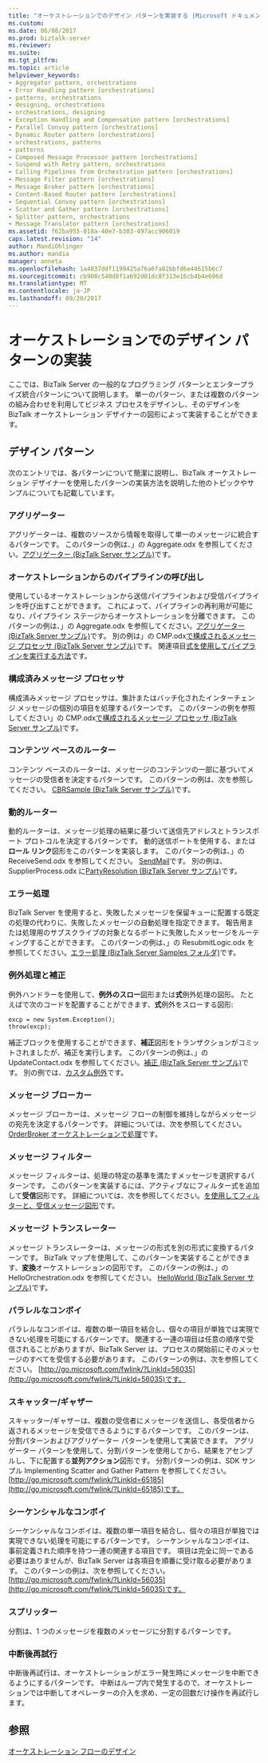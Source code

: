 ```yaml
---
title: "オーケストレーションでのデザイン パターンを実装する |Microsoft ドキュメント"
ms.custom: 
ms.date: 06/08/2017
ms.prod: biztalk-server
ms.reviewer: 
ms.suite: 
ms.tgt_pltfrm: 
ms.topic: article
helpviewer_keywords:
- Aggregator pattern, orchestrations
- Error Handling pattern [orchestrations]
- patterns, orchestrations
- designing, orchestrations
- orchestrations, designing
- Exception Handling and Compensation pattern [orchestrations]
- Parallel Convoy pattern [orchestrations]
- Dynamic Router pattern [orchestrations]
- orchestrations, patterns
- patterns
- Composed Message Processor pattern [orchestrations]
- Suspend with Retry pattern, orchestrations
- Calling Pipelines from Orchestration pattern [orchestrations]
- Message Filter pattern [orchestrations]
- Message Broker pattern [orchestrations]
- Content-Based Router pattern [orchestrations]
- Sequential Convoy pattern [orchestrations]
- Scatter and Gather pattern [orchestrations]
- Splitter pattern, orchestrations
- Message Translator pattern [orchestrations]
ms.assetid: f62ba955-018a-40e7-b303-497acc906019
caps.latest.revision: "14"
author: MandiOhlinger
ms.author: mandia
manager: anneta
ms.openlocfilehash: 1a4837ddf1199425a76a6fa82bbfd6e44615b6c7
ms.sourcegitcommit: cb908c540d8f1a692d01dc8f313e16cb4b4e696d
ms.translationtype: MT
ms.contentlocale: ja-JP
ms.lasthandoff: 09/20/2017
---
```

# <a name="implementing-design-patterns-in-orchestrations"></a>オーケストレーションでのデザイン パターンの実装
ここでは、BizTalk Server の一般的なプログラミング パターンとエンタープライズ統合パターンについて説明します。 単一のパターン、または複数のパターンの組み合わせを利用してビジネス プロセスをデザインし、そのデザインを BizTalk オーケストレーション デザイナーの図形によって実装することができます。  
  
## <a name="design-patterns"></a>デザイン パターン  
 次のエントリでは、各パターンについて簡潔に説明し、BizTalk オーケストレーション デザイナーを使用したパターンの実装方法を説明した他のトピックやサンプルについても記載しています。  
  
### <a name="aggregator"></a>アグリゲーター  
 アグリゲーターは、複数のソースから情報を取得して単一のメッセージに統合するパターンです。 このパターンの例は、」の Aggregate.odx を参照してください。[アグリゲーター (BizTalk Server サンプル)](../core/aggregator-biztalk-server-sample.md)です。  
  
### <a name="calling-pipelines-from-an-orchestration"></a>オーケストレーションからのパイプラインの呼び出し  
 使用しているオーケストレーションから送信パイプラインおよび受信パイプラインを呼び出すことができます。 これによって、パイプラインの再利用が可能になり、パイプライン ステージからオーケストレーションを分離できます。 このパターンの例は、」の Aggregate.odx を参照してください。[アグリゲーター (BizTalk Server サンプル)](../core/aggregator-biztalk-server-sample.md)です。 別の例は」の CMP.odx[で構成されるメッセージ プロセッサ (BizTalk Server サンプル)](../core/composed-message-processor-biztalk-server-sample.md)です。 関連項目[式を使用してパイプラインを実行する方法](../core/how-to-use-expressions-to-execute-pipelines.md)です。  
  
### <a name="composed-message-processor"></a>構成済みメッセージ プロセッサ  
 構成済みメッセージ プロセッサは、集計またはバッチ化されたインターチェンジ メッセージの個別の項目を処理するパターンです。 このパターンの例を参照してください」の CMP.odx[で構成されるメッセージ プロセッサ (BizTalk Server サンプル)](../core/composed-message-processor-biztalk-server-sample.md)です。  
  
### <a name="content-based-router"></a>コンテンツ ベースのルーター  
 コンテンツ ベースのルーターは、メッセージのコンテンツの一部に基づいてメッセージの受信者を決定するパターンです。 このパターンの例は、次を参照してください。 [CBRSample (BizTalk Server サンプル)](../core/cbrsample-biztalk-server-sample.md)です。  
  
### <a name="dynamic-router"></a>動的ルーター  
 動的ルーターは、メッセージ処理の結果に基づいて送信先アドレスとトランスポート プロトコルを決定するパターンです。 動的送信ポートを使用する、または**ロール リンク**図形をこのパターンを実装します。 このパターンの例は、」の ReceiveSend.odx を参照してください。 [SendMail](../core/sendmail.md)です。 別の例は、SupplierProcess.odx に[PartyResolution (BizTalk Server サンプル)](../core/partyresolution-biztalk-server-sample.md)です。  
  
### <a name="error-handling"></a>エラー処理  
 BizTalk Server を使用すると、失敗したメッセージを保留キューに配置する既定の処理の代わりに、失敗したメッセージの自動処理を指定できます。 報告用または処理用のサブスクライブの対象となるポートに失敗したメッセージをルーティングすることができます。 このパターンの例は、」の ResubmitLogic.odx を参照してください。[エラー処理 (BizTalk Server Samples フォルダ)](../core/error-handling-biztalk-server-samples-folder.md)です。  
  
### <a name="exception-handling-and-compensation"></a>例外処理と補正  
 例外ハンドラーを使用して、**例外のスロー**図形または**式**例外処理の図形。 たとえばで次のコードを配置することができます、**式**例外をスローする図形:  
  
```  
excp = new System.Exception();  
throw(excp);  
```  
  
 補正ブロックを使用することができます、**補正**図形をトランザクションがコミットされましたが、補正を実行します。 このパターンの例は、」の UpdateContact.odx を参照してください。[補正 (BizTalk Server サンプル)](../core/compensation-biztalk-server-sample.md)です。 別の例では、[カスタム例外](../core/custom-exceptions.md)です。  
  
### <a name="message-broker"></a>メッセージ ブローカー  
 メッセージ ブローカーは、メッセージ フローの制御を維持しながらメッセージの宛先を決定するパターンです。 詳細については、次を参照してください。 [OrderBroker オーケストレーションで処理](../core/processing-in-the-orderbroker-orchestration.md)です。  
  
### <a name="message-filter"></a>メッセージ フィルター  
 メッセージ フィルターは、処理の特定の基準を満たすメッセージを選択するパターンです。 このパターンを実装するには、アクティブなにフィルター式を追加して**受信**図形です。 詳細については、次を参照してください。[を使用してフィルターと、受信メッセージ図形](../core/using-filters-with-the-receive-message-shape.md)です。  
  
### <a name="message-translator"></a>メッセージ トランスレーター  
 メッセージ トランスレーターは、メッセージの形式を別の形式に変換するパターンです。 BizTalk マップを使用して、このパターンを実装することができます、**変換**オーケストレーションの図形です。 このパターンの例は、」の HelloOrchestration.odx を参照してください。 [HelloWorld (BizTalk Server サンプル)](../core/helloworld-biztalk-server-sample.md)です。  
  
### <a name="parallel-convoy"></a>パラレルなコンボイ  
 パラレルなコンボイは、複数の単一項目を結合し、個々の項目が単独では実現できない処理を可能にするパターンです。 関連する一連の項目は任意の順序で受信されることがありますが、BizTalk Server は、プロセスの開始前にそのメッセージのすべてを受信する必要があります。 このパターンの例は、次を参照してください。 [http://go.microsoft.com/fwlink/?LinkId=56035](http://go.microsoft.com/fwlink/?LinkId=56035)です。  
  
### <a name="scatter-and-gather"></a>スキャッター/ギャザー  
 スキャッター/ギャザーは、複数の受信者にメッセージを送信し、各受信者から返されるメッセージを受信できるようにするパターンです。 このパターンは、分割パターンおよびアグリゲーター パターンを使用して実装できます。 アグリゲーター パターンを使用して、分割パターンを使用してから、結果をアセンブルし、下に配置する**並列アクション**図形です。 分割パターンの例は、SDK サンプル Implementing Scatter and Gather Pattern を参照してください。 [http://go.microsoft.com/fwlink/?LinkId=65185](http://go.microsoft.com/fwlink/?LinkId=65185)です。  
  
### <a name="sequential-convoy"></a>シーケンシャルなコンボイ  
 シーケンシャルなコンボイは、複数の単一項目を結合し、個々の項目が単独では実現できない処理を可能にするパターンです。 シーケンシャルなコンボイは、事前定義された順序を持つ一連の関連する項目です。 項目は完全に同一である必要はありませんが、BizTalk Server は各項目を順番に受け取る必要があります。 このパターンの例は、次を参照してください。 [http://go.microsoft.com/fwlink/?LinkId=56035](http://go.microsoft.com/fwlink/?LinkId=56035)です。  
  
### <a name="splitter"></a>スプリッター  
 分割は、1 つのメッセージを複数のメッセージに分割するパターンです。  
  
### <a name="suspend-with-retry"></a>中断後再試行  
 中断後再試行は、オーケストレーションがエラー発生時にメッセージを中断できるようにするパターンです。 中断はループ内で発生するので、オーケストレーションでは中断してオペレーターの介入を求め、一定の回数だけ操作を再試行します。  
  
## <a name="see-also"></a>参照  
 [オーケストレーション フローのデザイン](../core/designing-orchestration-flow.md)